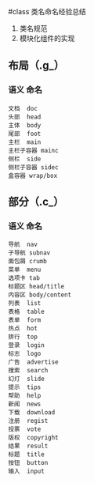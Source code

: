 #class 类名命名经验总结

1. 类名规范
2. 模块化组件的实现

## 布局（.g_）
### 语义  命名
```  
文档  doc 
头部  head  
主体  body  
尾部  foot  
主栏  main  
主栏子容器 mainc 
侧栏  side  
侧栏子容器 sidec 
盒容器 wrap/box  
```

## 部分（.c_）
### 语义  命名 
``` 
导航  nav 
子导航 subnav  
面包屑 crumb 
菜单  menu  
选项卡 tab 
标题区 head/title  
内容区 body/content  
列表  list  
表格  table 
表单  form  
热点  hot 
排行  top 
登录  login 
标志  logo  
广告  advertise 
搜索  search 
幻灯  slide 
提示  tips  
帮助  help  
新闻  news  
下载  download  
注册  regist  
投票  vote  
版权  copyright 
结果  result  
标题  title 
按钮  button  
输入  input
```